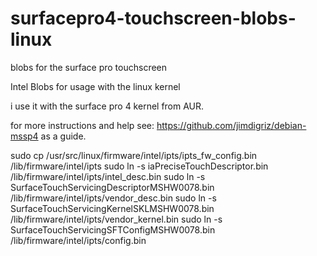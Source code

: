 # surfacepro4-touchscreen-blobs-linux
blobs for the surface pro touchscreen

Intel Blobs for usage with the linux kernel

i use it with the surface pro 4 kernel from AUR.

for more instructions and help see:
https://github.com/jimdigriz/debian-mssp4
as a guide.

sudo cp /usr/src/linux/firmware/intel/ipts/ipts_fw_config.bin /lib/firmware/intel/ipts
sudo ln -s iaPreciseTouchDescriptor.bin /lib/firmware/intel/ipts/intel_desc.bin
sudo ln -s SurfaceTouchServicingDescriptorMSHW0078.bin /lib/firmware/intel/ipts/vendor_desc.bin
sudo ln -s SurfaceTouchServicingKernelSKLMSHW0078.bin /lib/firmware/intel/ipts/vendor_kernel.bin
sudo ln -s SurfaceTouchServicingSFTConfigMSHW0078.bin /lib/firmware/intel/ipts/config.bin
